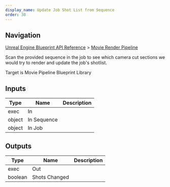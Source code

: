 ```yaml
---
display_name: Update Job Shot List from Sequence
order: 30
---
```

## Navigation

[Unreal Engine Blueprint API Reference](https://dev.epicgames.com/documentation/en-us/unreal-engine/BlueprintAPI) > [Movie Render Pipeline](https://dev.epicgames.com/documentation/en-us/unreal-engine/BlueprintAPI/MovieRenderPipeline)

Scan the provided sequence in the job to see which camera cut sections we would try to render and update the job's shotlist.

Target is Movie Pipeline Blueprint Library

## Inputs

| Type | Name | Description |
| --- | --- | --- |
| exec | In |  |
| object | In Sequence |  |
| object | In Job |  |

## Outputs

| Type | Name | Description |
| --- | --- | --- |
| exec | Out |  |
| boolean | Shots Changed |  |
